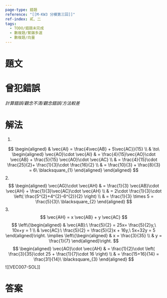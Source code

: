 ```yaml
---
page-type: 錯題
reference: "[[M-KW3 分模第三回]]"
ref-index: 貳、二
tags:
  - TODO/錯題未完成
  - 數複題/繁雜多選
  - 數複題/向量
---
```


# 題文
# 曾犯錯誤
*計算錯誤/觀念不清/觀念錯誤/方法較差*
# 解法
1.
$$
\begin{aligned}
 & \vec{AI} = \frac{4\vec{AB} + 5\vec{AC}}{15} \\
 & \to\ \begin{aligned}
\vec{AO}\cdot \vec{AI} &  = \frac{4}{15}\vec{AO}\cdot \vec{AB} + \frac{5}{15} \vec{AO}\cdot \vec{AC} \\
 & = \frac{4}{15}\cdot \frac{25}{2}+ \frac{1}{3}\cdot \frac{16}{2} \\
 & = \frac{10}{3} + \frac{8}{3} = 6\ \blacksquare_{1}
\end{aligned}
\end{aligned}
$$
2.
$$
\begin{aligned}
\vec{AG}\cdot \vec{AH} &  = \frac{1}{3} \vec{AB}\cdot \vec{AH} + \frac{1}{3}\vec{AC}\cdot \vec{AH} \\
 & = 2\cdot \frac{1}{3}\cdot \left( \frac{5^{2}+4^{2}-6^{2}}{2} \right) \\
 & = \frac{1}{3} \times 5 = \frac{5}{3}\ \blacksquare_{2}
\end{aligned}
$$
3.
$$
\vec{AH} = x \vec{AB} + y \vec{AC}
$$
$$
\left\{\begin{aligned}
 & \vec{AB}:\ \frac{5}{2} = 25x= \frac{5}{2}y,\ 10x+y = 1 \\
 & \vec{AC}:\ \frac{5}{2} = \frac{5}{2}x + 16y,\ 5x+32y = 5
\end{aligned}\right. \implies \left\{\begin{aligned}
 & x = \frac{3}{35} \\
 & y = \frac{1}{7}
\end{aligned}\right.
$$
$$
\begin{aligned}
\vec{AO}\cdot \vec{AH}  & = \frac{1}{2}\cdot \left( \frac{3}{35}\cdot 25 + \frac{1}{7}\cdot 16 \right) \\
 & = \frac{15+16}{14} = \frac{31}{14}\ \blacksquare_{3}
\end{aligned}
$$
![[VEC007-SOL]]
# 答案